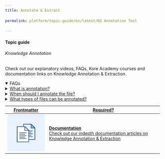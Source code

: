 ```yaml
---
title: Annotate & Extract

permalink: platform/topic-guide/en/latest/KG Annotation Tool

---
```

#### Topic guide
###### Knowledge Annotation

  Check out our explanatory videos, FAQs, Kore Academy courses and documentation links on Knowledge Annotation & Extraction.

<details open>
  <summary>FAQs
  </summary>

  <a class="nested-accordian-link" target="_blank" href="https://developer.kore.ai/docs/bots/bot-builder-tool/knowledge-task/knowledge-extraction-service/#Annotate_Extract">

  <details class="nested-details">
 
  <summary>What is annotation?
  </summary>

 
 Link to Annotation documentation

  </details>
 </a>
  
   <a class="nested-accordian-link" target="_blank" href="https://developer.kore.ai/docs/bots/bot-builder-tool/knowledge-task/knowledge-extraction-service/#Annotate_Extract">

  <details class="nested-details">
 
  <summary>When should I annotate the file?
  </summary>

 
 When you do not have the FAQs in the format mandated by the platform.

  </details>
 </a>
  
   <a class="nested-accordian-link" target="_blank" href="https://developer.kore.ai/docs/bots/bot-builder-tool/knowledge-task/knowledge-extraction-service/#Supported_Formats">

  <details class="nested-details">
 
  <summary>What types of files can be annotated?
  </summary>

 
 As of now today, only PDF file types can be annotated. More file types will be added in future releases.

  </details>
 </a>

</details>


<a class="doc-link" target="_blank" href="https://developer.kore.ai/docs/bots/bot-builder-tool/knowledge-task/knowledge-extraction-service/#Annotate_Extract">
 

| Frontmatter | Required? |
|-------------|-------------|
| ![alt text](images/docIcon.svg "Title") | **Documentation**  <br /> Check out our indepth documentation articles on Knowledge Annotation & Extraction | 


</a>
